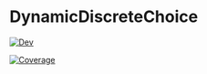 # DynamicDiscreteChoice

<!-- [![Stable](https://img.shields.io/badge/docs-stable-blue.svg)](https://schrimpf.github.io/DynamicDiscreteChoice.jl/stable) -->

[![Dev](https://img.shields.io/badge/docs-dev-blue.svg)](https://schrimpf.github.io/DynamicDiscreteChoice.jl/dev)

[![Coverage](https://codecov.io/gh/schrimpf/DynamicDiscreteChoice.jl/branch/main/graph/badge.svg)](https://codecov.io/gh/schrimpf/DynamicDiscreteChoice.jl)
